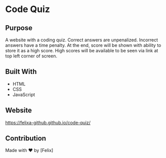# Code Quiz

## Purpose
A website with a coding quiz. Correct answers are unpenalized. Incorrect answers have a time penalty. At the end, score will be shown with ability to store it as a high score. High scores will be available to be seen via link at top left corner of screen.

## Built With
* HTML
* CSS
* JavaScript


## Website
https://felixa-github.github.io/code-quiz/

## Contribution
Made with ❤️ by [Felix]